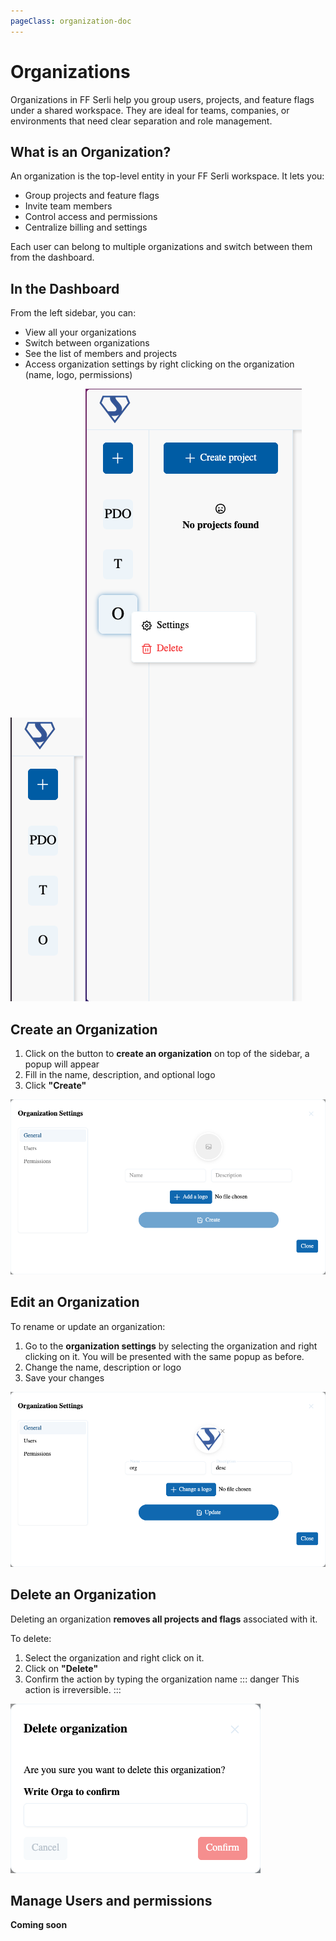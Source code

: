 ```yaml
---
pageClass: organization-doc
---
```

# Organizations

Organizations in FF Serli help you group users, projects, and feature flags under a shared workspace.
They are ideal for teams, companies, or environments that need clear separation and role management.


## What is an Organization?

An organization is the top-level entity in your FF Serli workspace.
It lets you:

- Group projects and feature flags
- Invite team members
- Control access and permissions
- Centralize billing and settings

Each user can belong to multiple organizations and switch between them from the dashboard.



## In the Dashboard

From the left sidebar, you can:

- View all your organizations
- Switch between organizations
- See the list of members and projects
- Access organization settings by right clicking on the organization (name, logo, permissions)

<div class="image-row">
  <img src="/assets/dashboard/organization-bar.png" alt="Organization" />
  <img src="/assets/dashboard/organization-bar-right-click.png" alt="Organization" />
</div>


## Create an Organization

1. Click on the button to **create an organization** on top of the sidebar, a popup will appear
2. Fill in the name, description, and optional logo
3. Click **"Create"**

![](/assets/dashboard/organization-modal.png)

## Edit an Organization

To rename or update an organization:

1. Go to the **organization settings** by selecting the organization and right clicking on it. You will be presented with the same popup as before.
2. Change the name, description or logo
3. Save your changes

![](/assets/dashboard/organization-modal-filled.png)

## Delete an Organization

Deleting an organization **removes all projects and flags** associated with it.

To delete:

1. Select the organization and right click on it.
2. Click on **"Delete"**
3. Confirm the action by typing the organization name
::: danger
This action is irreversible.
:::

<div class="center">
  <img src="/assets/dashboard/organization-delete.png" alt="Organization" />
</div>


## Manage Users and permissions
**Coming soon**
<!-- ## Manage Users

You can invite collaborators to your organization and assign roles:

### Invite Users

1. Go to **Organization > Members**
2. Click **"Invite User"**
3. Enter their email and assign a role:
   - **Owner** – Full access, including delete
   - **Admin** – Manage members, settings, flags, and projects
   - **Member** – Access projects and flags

Invited users will receive an email to join the organization.

### Change or Revoke Access

From the members list, you can:

- Change a user's role
- Remove a user from the organization

> Only Owners and Admins can manage users.
 -->
